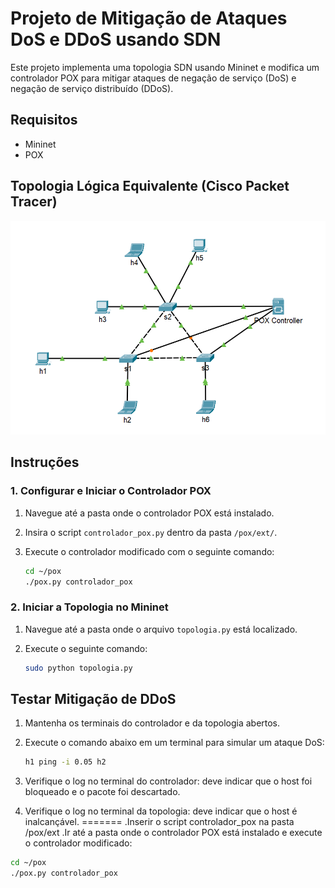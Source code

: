 # Projeto de Mitigação de Ataques DoS e DDoS usando SDN

Este projeto implementa uma topologia SDN usando Mininet e modifica um controlador POX para mitigar ataques de negação de serviço (DoS) e negação de serviço distribuído (DDoS).

## Requisitos

- Mininet
- POX

## Topologia Lógica Equivalente (Cisco Packet Tracer)

![Topologia da Rede](./images/topologia.png)

## Instruções

### 1. Configurar e Iniciar o Controlador POX

1. Navegue até a pasta onde o controlador POX está instalado.
2. Insira o script `controlador_pox.py` dentro da pasta `/pox/ext/`.
3. Execute o controlador modificado com o seguinte comando:

    ```bash
    cd ~/pox
    ./pox.py controlador_pox


### 2. Iniciar a Topologia no Mininet

1. Navegue até a pasta onde o arquivo `topologia.py` está localizado.
2. Execute o seguinte comando:

    ```bash
    sudo python topologia.py


## Testar Mitigação de DDoS

1. Mantenha os terminais do controlador e da topologia abertos.
2. Execute o comando abaixo em um terminal para simular um ataque DoS:

    ```bash
    h1 ping -i 0.05 h2

3. Verifique o log no terminal do controlador: deve indicar que o host foi bloqueado e o pacote foi descartado.
4. Verifique o log no terminal da topologia: deve indicar que o host é inalcançável.
=======
.Inserir o script controlador_pox na pasta /pox/ext
.Ir até a pasta onde o controlador POX está instalado e execute o controlador modificado:

```bash
cd ~/pox
./pox.py controlador_pox
